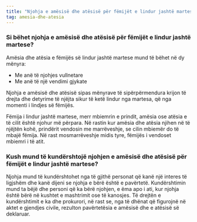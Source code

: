 ```yaml
---
title: "Njohja e amësisë dhe atësisë për fëmijët e lindur jashtë martese"
tag: amesia-dhe-atesia
---
```


### Si bëhet njohja e amësisë dhe atësisë për fëmijët e lindur jashtë martese?

Amësia dhe atësia e fëmijës së lindur jashtë martese mund të bëhet në dy mënyra:

* Me anë të njohjes vullnetare
* Me anë të një vendimi gjykate

Njohja e amësisë dhe atësisë sipas mënyrave të sipërpërmendura krijon të drejta dhe detyrime të njëjta sikur të ketë lindur nga martesa, që nga momenti i lindjes së fëmijës.

Fëmija i lindur jashtë martese, merr mbiemrin e prindit, amësia ose atësia e të cilit është njohur më përpara. Në rastin kur amësia dhe atësia njihen në të njëjtën kohë, prindërit vendosin me marrëveshje, se cilin mbiemër do të mbajë fëmija. Në rast mosmarrëveshje midis tyre, fëmijës i vendoset mbiemri i të atit.

### Kush mund të kundërshtojë njohjen e amësisë dhe atësisë për fëmijët e lindur jashtë martese?

Njohja mund të kundërshtohet nga të gjithë personat që kanë një interes të ligjshëm dhe kanë dijeni se njohja e bërë është e pavërtetë. Kundërshtimin mund ta bëjë dhe personi që ka bërë njohjen, e ëma apo i ati, kur njohja është bërë në kushtet e mashtrimit ose të kanosjes. Të drejtën e kundërshtimit e ka dhe prokurori, në rast se, nga të dhënat që figurojnë në aktet e gjendjes civile, rezulton pavërtetësia e amësisë dhe e atësisë së deklaruar.

